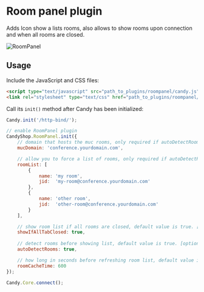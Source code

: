 # Room panel plugin
Adds Icon show a lists rooms, also allows to show rooms upon connection and when all rooms are closed.

![RoomPanel](/amiadogroup/candy-plugins/raw/master/roomPanel/screenshot.png)

## Usage
Include the JavaScript and CSS files:

```HTML
<script type="text/javascript" src="path_to_plugins/roompanel/candy.js"></script>
<link rel="stylesheet" type="text/css" href="path_to_plugins/roompanel/candy.css" />
```

Call its `init()` method after Candy has been initialized: 

```JavaScript
Candy.init('/http-bind/');

// enable RoomPanel plugin
CandyShop.RoomPanel.init({
    // domain that hosts the muc rooms, only required if autoDetectRooms is enabled
    mucDomain: 'conference.yourdomain.com',

    // allow you to force a list of rooms, only required if autoDetectRoom is disabled 
    roomList: [
        {
            name: 'my room',
            jid:  'my-room@conference.yourdomain.com'
        },
        {
            name: 'other room',
            jid:  'other-room@conference.yourdomain.com'
        }
    ], 

    // show room list if all rooms are closed, default value is true. [optional]
    showIfAllTabClosed: true,
    
    // detect rooms before showing list, default value is true. [optional] 
    autoDetectRooms: true,

    // how long in seconds before refreshing room list, default value is 600. [optional]
    roomCacheTime: 600
}); 

Candy.Core.connect();
```